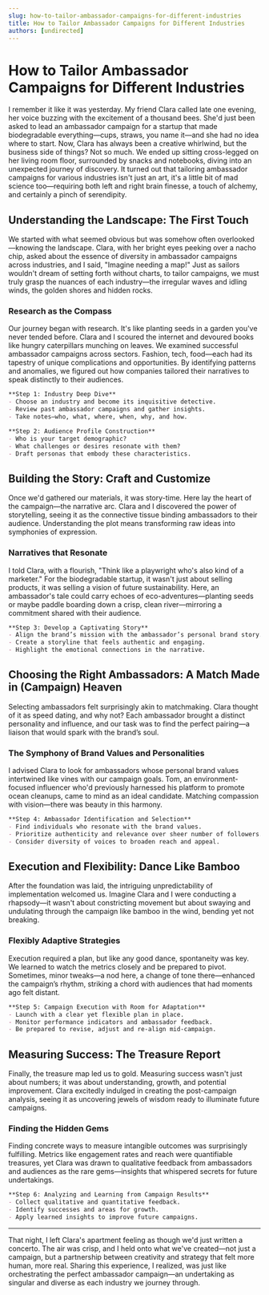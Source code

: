 ```yaml
---
slug: how-to-tailor-ambassador-campaigns-for-different-industries
title: How to Tailor Ambassador Campaigns for Different Industries
authors: [undirected]
---
```



# How to Tailor Ambassador Campaigns for Different Industries

I remember it like it was yesterday. My friend Clara called late one evening, her voice buzzing with the excitement of a thousand bees. She'd just been asked to lead an ambassador campaign for a startup that made biodegradable everything—cups, straws, you name it—and she had no idea where to start. Now, Clara has always been a creative whirlwind, but the business side of things? Not so much. We ended up sitting cross-legged on her living room floor, surrounded by snacks and notebooks, diving into an unexpected journey of discovery. It turned out that tailoring ambassador campaigns for various industries isn't just an art, it's a little bit of mad science too—requiring both left and right brain finesse, a touch of alchemy, and certainly a pinch of serendipity.

## Understanding the Landscape: The First Touch

We started with what seemed obvious but was somehow often overlooked—knowing the landscape. Clara, with her bright eyes peeking over a nacho chip, asked about the essence of diversity in ambassador campaigns across industries, and I said, "Imagine needing a map!" Just as sailors wouldn't dream of setting forth without charts, to tailor campaigns, we must truly grasp the nuances of each industry—the irregular waves and idling winds, the golden shores and hidden rocks.

### Research as the Compass

Our journey began with research. It's like planting seeds in a garden you've never tended before. Clara and I scoured the internet and devoured books like hungry caterpillars munching on leaves. We examined successful ambassador campaigns across sectors. Fashion, tech, food—each had its tapestry of unique complications and opportunities. By identifying patterns and anomalies, we figured out how companies tailored their narratives to speak distinctly to their audiences.

```markdown
**Step 1: Industry Deep Dive**
- Choose an industry and become its inquisitive detective.
- Review past ambassador campaigns and gather insights.
- Take notes—who, what, where, when, why, and how.

**Step 2: Audience Profile Construction**
- Who is your target demographic?
- What challenges or desires resonate with them?
- Draft personas that embody these characteristics.
```

## Building the Story: Craft and Customize

Once we'd gathered our materials, it was story-time. Here lay the heart of the campaign—the narrative arc. Clara and I discovered the power of storytelling, seeing it as the connective tissue binding ambassadors to their audience. Understanding the plot means transforming raw ideas into symphonies of expression.

### Narratives that Resonate

I told Clara, with a flourish, "Think like a playwright who's also kind of a marketer." For the biodegradable startup, it wasn't just about selling products, it was selling a vision of future sustainability. Here, an ambassador's tale could carry echoes of eco-adventures—planting seeds or maybe paddle boarding down a crisp, clean river—mirroring a commitment shared with their audience. 

```markdown
**Step 3: Develop a Captivating Story**
- Align the brand’s mission with the ambassador’s personal brand story.
- Create a storyline that feels authentic and engaging.
- Highlight the emotional connections in the narrative.
```

## Choosing the Right Ambassadors: A Match Made in (Campaign) Heaven

Selecting ambassadors felt surprisingly akin to matchmaking. Clara thought of it as speed dating, and why not? Each ambassador brought a distinct personality and influence, and our task was to find the perfect pairing—a liaison that would spark with the brand’s soul.

### The Symphony of Brand Values and Personalities

I advised Clara to look for ambassadors whose personal brand values intertwined like vines with our campaign goals. Tom, an environment-focused influencer who'd previously harnessed his platform to promote ocean cleanups, came to mind as an ideal candidate. Matching compassion with vision—there was beauty in this harmony.

```markdown
**Step 4: Ambassador Identification and Selection**
- Find individuals who resonate with the brand values.
- Prioritize authenticity and relevance over sheer number of followers.
- Consider diversity of voices to broaden reach and appeal.
```

## Execution and Flexibility: Dance Like Bamboo

After the foundation was laid, the intriguing unpredictability of implementation welcomed us. Imagine Clara and I were conducting a rhapsody—it wasn't about constricting movement but about swaying and undulating through the campaign like bamboo in the wind, bending yet not breaking.

### Flexibly Adaptive Strategies

Execution required a plan, but like any good dance, spontaneity was key. We learned to watch the metrics closely and be prepared to pivot. Sometimes, minor tweaks—a nod here, a change of tone there—enhanced the campaign’s rhythm, striking a chord with audiences that had moments ago felt distant.

```markdown
**Step 5: Campaign Execution with Room for Adaptation**
- Launch with a clear yet flexible plan in place.
- Monitor performance indicators and ambassador feedback.
- Be prepared to revise, adjust and re-align mid-campaign.
```

## Measuring Success: The Treasure Report

Finally, the treasure map led us to gold. Measuring success wasn't just about numbers; it was about understanding, growth, and potential improvement. Clara excitedly indulged in creating the post-campaign analysis, seeing it as uncovering jewels of wisdom ready to illuminate future campaigns.

### Finding the Hidden Gems

Finding concrete ways to measure intangible outcomes was surprisingly fulfilling. Metrics like engagement rates and reach were quantifiable treasures, yet Clara was drawn to qualitative feedback from ambassadors and audiences as the rare gems—insights that whispered secrets for future undertakings.

```markdown
**Step 6: Analyzing and Learning from Campaign Results**
- Collect qualitative and quantitative feedback.
- Identify successes and areas for growth.
- Apply learned insights to improve future campaigns.
```

---

That night, I left Clara's apartment feeling as though we'd just written a concerto. The air was crisp, and I held onto what we've created—not just a campaign, but a partnership between creativity and strategy that felt more human, more real. Sharing this experience, I realized, was just like orchestrating the perfect ambassador campaign—an undertaking as singular and diverse as each industry we journey through.